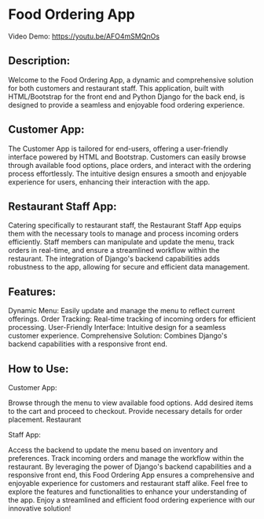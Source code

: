 
# Food Ordering App
Video Demo: https://youtu.be/AFO4mSMQnOs

## Description:
Welcome to the Food Ordering App, a dynamic and comprehensive solution for both customers and restaurant staff. This application, built with HTML/Bootstrap for the front end and Python Django for the back end, is designed to provide a seamless and enjoyable food ordering experience.

## Customer App:
The Customer App is tailored for end-users, offering a user-friendly interface powered by HTML and Bootstrap. Customers can easily browse through available food options, place orders, and interact with the ordering process effortlessly. The intuitive design ensures a smooth and enjoyable experience for users, enhancing their interaction with the app.

## Restaurant Staff App:
Catering specifically to restaurant staff, the Restaurant Staff App equips them with the necessary tools to manage and process incoming orders efficiently. Staff members can manipulate and update the menu, track orders in real-time, and ensure a streamlined workflow within the restaurant. The integration of Django's backend capabilities adds robustness to the app, allowing for secure and efficient data management.

## Features:
Dynamic Menu: Easily update and manage the menu to reflect current offerings.
Order Tracking: Real-time tracking of incoming orders for efficient processing.
User-Friendly Interface: Intuitive design for a seamless customer experience.
Comprehensive Solution: Combines Django's backend capabilities with a responsive front end.

## How to Use:

Customer App:

Browse through the menu to view available food options.
Add desired items to the cart and proceed to checkout.
Provide necessary details for order placement.
Restaurant 

Staff App:

Access the backend to update the menu based on inventory and preferences.
Track incoming orders and manage the workflow within the restaurant.
By leveraging the power of Django's backend capabilities and a responsive front end, this Food Ordering App ensures a comprehensive and enjoyable experience for customers and restaurant staff alike. Feel free to explore the features and functionalities to enhance your understanding of the app. Enjoy a streamlined and efficient food ordering experience with our innovative solution!

